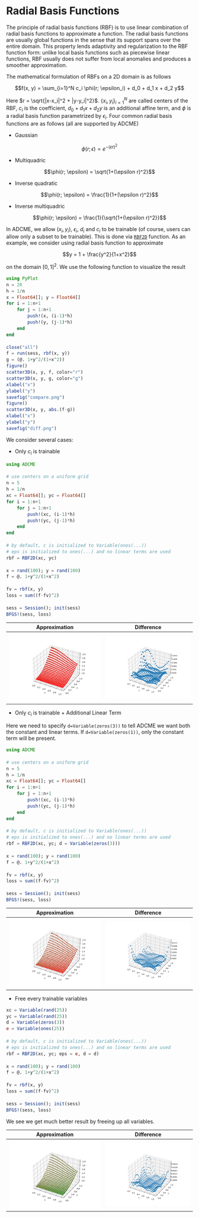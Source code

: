 # Radial Basis Functions

The principle of radial basis functions (RBF) is to use linear combination of radial basis functions to approximate a function. The radial basis functions are usually global functions in the sense that its support spans over the entire domain. This property lends adaptivity and regularization to the RBF function form: unlike local basis functions such as piecewise linear functions, RBF usually does not suffer from local anomalies and produces a smoother approximation. 

The mathematical formulation of RBFs on a 2D domain is as follows

$$f(x, y) = \sum_{i=1}^N c_i \phi(r; \epsilon_i) + d_0 + d_1 x + d_2 y$$

Here $r = \sqrt{|x-x_i|^2 + |y-y_i|^2}$. $\{x_i, y_i\}_{i=1}^N$ are called centers of the RBF, $c_i$ is the coefficient, $d_0+d_1x+d_2y$ is an additional affine term, and $\phi$ is a radial basis function parametrized by $\epsilon_i$. Four common radial basis functions are as follows (all are supported by ADCME)

* Gaussian

$$\phi(r; \epsilon) = e^{-(\epsilon r)^2}$$

* Multiquadric

$$\phi(r; \epsilon) = \sqrt{1+(\epsilon r)^2}$$

* Inverse quadratic

$$\phi(r; \epsilon) = \frac{1}{1+(\epsilon r)^2}$$

* Inverse multiquadric

$$\phi(r; \epsilon) = \frac{1}{\sqrt{1+(\epsilon r)^2}}$$


In ADCME, we allow $(x_i, y_i)$, $\epsilon_i$, $d_i$ and $c_i$ to be trainable (of course, users can allow only a subset to be trainable). This is done via [`RBF2D`](@ref) function. As an example, we consider using radial basis function to approximate 

$$y = 1 + \frac{y^2}{1+x^2}$$

on the domain $[0,1]^2$. We use the following function to visualize the result
```julia
using PyPlot
n = 20
h = 1/n
x = Float64[]; y = Float64[]
for i = 1:n+1
    for j = 1:n+1
        push!(x, (i-1)*h)
        push!(y, (j-1)*h)
    end
end

close("all")
f = run(sess, rbf(x, y))
g = (@. 1+y^2/(1+x^2))
figure()
scatter3D(x, y, f, color="r")
scatter3D(x, y, g, color="g")
xlabel("x")
ylabel("y")
savefig("compare.png")
figure()
scatter3D(x, y, abs.(f-g))
xlabel("x")
ylabel("y")
savefig("diff.png")
```

We consider several cases:

* Only $c_i$ is trainable 

```julia
using ADCME

# use centers on a uniform grid 
n = 5
h = 1/n
xc = Float64[]; yc = Float64[]
for i = 1:n+1
    for j = 1:n+1
        push!(xc, (i-1)*h)
        push!(yc, (j-1)*h)
    end
end

# by default, c is initialized to Variable(ones(...))
# eps is initialized to ones(...) and no linear terms are used
rbf = RBF2D(xc, yc) 

x = rand(100); y = rand(100)
f = @. 1+y^2/(1+x^2)

fv = rbf(x, y)
loss = sum((f-fv)^2)

sess = Session(); init(sess)
BFGS!(sess, loss)
```

| Approximation        | Difference           |
| ------------- |:-------------:|
| ![](https://raw.githubusercontent.com/ADCMEMarket/ADCMEImages/master/ADCME/rbf1_compare.png)      | ![](https://raw.githubusercontent.com/ADCMEMarket/ADCMEImages/master/ADCME/rbf1_diff.png) |

* Only $c_i$ is trainable + Additional Linear Term 

Here we need to specify `d=Variable(zeros(3))` to tell ADCME we want both the constant and linear terms. If `d=Variable(zeros(1))`, only the constant term will be present.

```julia
using ADCME

# use centers on a uniform grid 
n = 5
h = 1/n
xc = Float64[]; yc = Float64[]
for i = 1:n+1
    for j = 1:n+1
        push!(xc, (i-1)*h)
        push!(yc, (j-1)*h)
    end
end

# by default, c is initialized to Variable(ones(...))
# eps is initialized to ones(...) and no linear terms are used
rbf = RBF2D(xc, yc; d = Variable(zeros(3))) 

x = rand(100); y = rand(100)
f = @. 1+y^2/(1+x^2)

fv = rbf(x, y)
loss = sum((f-fv)^2)

sess = Session(); init(sess)
BFGS!(sess, loss)
```

| Approximation        | Difference           |
| ------------- |:-------------:|
| ![](https://raw.githubusercontent.com/ADCMEMarket/ADCMEImages/master/ADCME/rbf2_compare.png)      | ![](https://raw.githubusercontent.com/ADCMEMarket/ADCMEImages/master/ADCME/rbf2_diff.png) |



* Free every trainable variables
```julia
xc = Variable(rand(25))
yc = Variable(rand(25))
d = Variable(zeros(3))
e = Variable(ones(25))

# by default, c is initialized to Variable(ones(...))
# eps is initialized to ones(...) and no linear terms are used
rbf = RBF2D(xc, yc; eps = e, d = d) 

x = rand(100); y = rand(100)
f = @. 1+y^2/(1+x^2)

fv = rbf(x, y)
loss = sum((f-fv)^2)

sess = Session(); init(sess)
BFGS!(sess, loss)
```

We see we get much better result by freeing up all variables. 

| Approximation        | Difference           |
| ------------- |:-------------:|
| ![](https://raw.githubusercontent.com/ADCMEMarket/ADCMEImages/master/ADCME/rbf3_compare.png)      | ![](https://raw.githubusercontent.com/ADCMEMarket/ADCMEImages/master/ADCME/rbf3_diff.png) |
